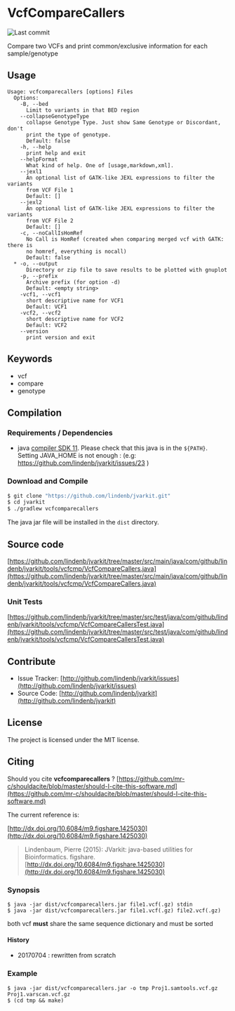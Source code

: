 # VcfCompareCallers

![Last commit](https://img.shields.io/github/last-commit/lindenb/jvarkit.png)

Compare two VCFs and print common/exclusive information for each sample/genotype


## Usage

```
Usage: vcfcomparecallers [options] Files
  Options:
    -B, --bed
      Limit to variants in that BED region
    --collapseGenotypeType
      collapse Genotype Type. Just show Same Genotype or Discordant, don't 
      print the type of genotype.
      Default: false
    -h, --help
      print help and exit
    --helpFormat
      What kind of help. One of [usage,markdown,xml].
    --jexl1
      An optional list of GATK-like JEXL expressions to filter the variants 
      from VCF File 1
      Default: []
    --jexl2
      An optional list of GATK-like JEXL expressions to filter the variants 
      from VCF File 2
      Default: []
    -c, --noCallIsHomRef
      No Call is HomRef (created when comparing merged vcf with GATK: there is 
      no homref, everything is nocall)
      Default: false
  * -o, --output
      Directory or zip file to save results to be plotted with gnuplot
    -p, --prefix
      Archive prefix (for option -d)
      Default: <empty string>
    -vcf1, --vcf1
      short descriptive name for VCF1
      Default: VCF1
    -vcf2, --vcf2
      short descriptive name for VCF2
      Default: VCF2
    --version
      print version and exit

```


## Keywords

 * vcf
 * compare
 * genotype


## Compilation

### Requirements / Dependencies

* java [compiler SDK 11](https://jdk.java.net/11/). Please check that this java is in the `${PATH}`. Setting JAVA_HOME is not enough : (e.g: https://github.com/lindenb/jvarkit/issues/23 )


### Download and Compile

```bash
$ git clone "https://github.com/lindenb/jvarkit.git"
$ cd jvarkit
$ ./gradlew vcfcomparecallers
```

The java jar file will be installed in the `dist` directory.

## Source code 

[https://github.com/lindenb/jvarkit/tree/master/src/main/java/com/github/lindenb/jvarkit/tools/vcfcmp/VcfCompareCallers.java](https://github.com/lindenb/jvarkit/tree/master/src/main/java/com/github/lindenb/jvarkit/tools/vcfcmp/VcfCompareCallers.java)

### Unit Tests

[https://github.com/lindenb/jvarkit/tree/master/src/test/java/com/github/lindenb/jvarkit/tools/vcfcmp/VcfCompareCallersTest.java](https://github.com/lindenb/jvarkit/tree/master/src/test/java/com/github/lindenb/jvarkit/tools/vcfcmp/VcfCompareCallersTest.java)


## Contribute

- Issue Tracker: [http://github.com/lindenb/jvarkit/issues](http://github.com/lindenb/jvarkit/issues)
- Source Code: [http://github.com/lindenb/jvarkit](http://github.com/lindenb/jvarkit)

## License

The project is licensed under the MIT license.

## Citing

Should you cite **vcfcomparecallers** ? [https://github.com/mr-c/shouldacite/blob/master/should-I-cite-this-software.md](https://github.com/mr-c/shouldacite/blob/master/should-I-cite-this-software.md)

The current reference is:

[http://dx.doi.org/10.6084/m9.figshare.1425030](http://dx.doi.org/10.6084/m9.figshare.1425030)

> Lindenbaum, Pierre (2015): JVarkit: java-based utilities for Bioinformatics. figshare.
> [http://dx.doi.org/10.6084/m9.figshare.1425030](http://dx.doi.org/10.6084/m9.figshare.1425030)



### Synopsis

```
$ java -jar dist/vcfcomparecallers.jar file1.vcf(.gz) stdin 
$ java -jar dist/vcfcomparecallers.jar file1.vcf(.gz) file2.vcf(.gz) 

```


both vcf **must** share the same sequence dictionary and must be sorted

#### History

* 20170704 : rewritten from scratch

### Example


```
$ java -jar dist/vcfcomparecallers.jar -o tmp Proj1.samtools.vcf.gz  Proj1.varscan.vcf.gz
$ (cd tmp && make)
```


